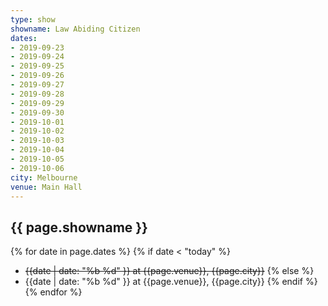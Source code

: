 ```yaml
---
type: show
showname: Law Abiding Citizen
dates:
- 2019-09-23
- 2019-09-24
- 2019-09-25
- 2019-09-26
- 2019-09-27
- 2019-09-28
- 2019-09-29
- 2019-09-30
- 2019-10-01
- 2019-10-02
- 2019-10-03
- 2019-10-04
- 2019-10-05
- 2019-10-06
city: Melbourne
venue: Main Hall
---
```


## {{ page.showname }}
{% for date in page.dates %}
  {% if date < "today" %}
  - ~~{{date | date: "%b %d" }} at {{page.venue}}, {{page.city}}~~
  {% else %}
  - {{date | date: "%b %d" }} at {{page.venue}}, {{page.city}}
  {% endif %}
{% endfor %}
